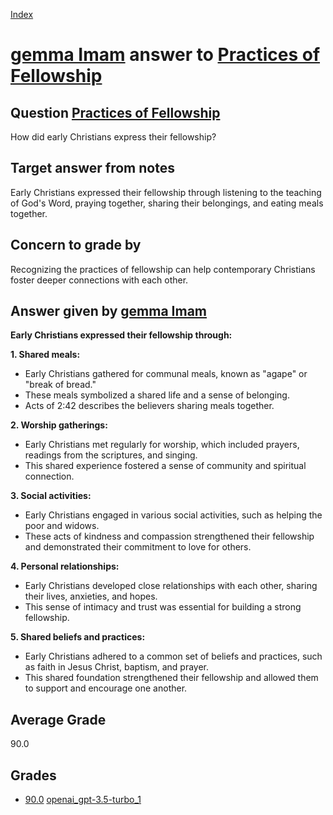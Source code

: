 
[Index](../../../index.md)
# [gemma Imam](../../answering_models/gemma_Imam.md) answer to [Practices of Fellowship](../../questions/Practices_of_Fellowship.md)

## Question [Practices of Fellowship](../../questions/Practices_of_Fellowship.md)
How did early Christians express their fellowship?

## Target answer from notes
Early Christians expressed their fellowship through listening to the teaching of God's Word, praying together, sharing their belongings, and eating meals together.

## Concern to grade by
Recognizing the practices of fellowship can help contemporary Christians foster deeper connections with each other.

## Answer given by [gemma Imam](../../answering_models/gemma_Imam.md)
**Early Christians expressed their fellowship through:**

**1. Shared meals:**

* Early Christians gathered for communal meals, known as "agape" or "break of bread."
* These meals symbolized a shared life and a sense of belonging.
* Acts of 2:42 describes the believers sharing meals together.


**2. Worship gatherings:**

* Early Christians met regularly for worship, which included prayers, readings from the scriptures, and singing.
* This shared experience fostered a sense of community and spiritual connection.


**3. Social activities:**

* Early Christians engaged in various social activities, such as helping the poor and widows.
* These acts of kindness and compassion strengthened their fellowship and demonstrated their commitment to love for others.


**4. Personal relationships:**

* Early Christians developed close relationships with each other, sharing their lives, anxieties, and hopes.
* This sense of intimacy and trust was essential for building a strong fellowship.


**5. Shared beliefs and practices:**

* Early Christians adhered to a common set of beliefs and practices, such as faith in Jesus Christ, baptism, and prayer.
* This shared foundation strengthened their fellowship and allowed them to support and encourage one another.

## Average Grade
90.0

## Grades
 * [90.0](./Practices_of_Fellowship_grades/openai_gpt-3.5-turbo_1.md) [openai_gpt-3.5-turbo_1](../../grading_models/openai_gpt-3.5-turbo_1.md)
